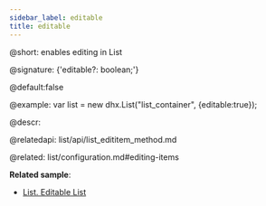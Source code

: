 ```yaml
---
sidebar_label: editable
title: editable
---          
```


@short: enables editing in List

@signature: {'editable?: boolean;'}

@default:false

@example: 
var list = new dhx.List("list_container", {editable:true});



@descr: 


@relatedapi:
list/api/list_edititem_method.md

@related: list/configuration.md#editing-items

**Related sample**:
- [List. Editable List](https://snippet.dhtmlx.com/f26lfcai)

